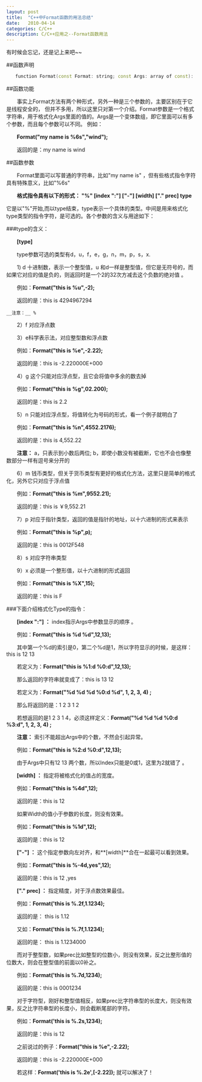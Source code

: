 ```yaml
---
layout: post
title:  "C++中Format函数的用法总结"
date:   2010-04-14
categories: C/C++
description: C/C++应用之--Format函数用法
---
```


有时候会忘记，还是记上来吧~~

##函数声明

```c++
　　function Format(const Format: string; const Args: array of const): string; overload;
```

##函数功能

　　事实上Format方法有两个种形式，另外一种是三个参数的，主要区别在于它是线程安全的， 但并不多用，所以这里只对第一个介绍。Format参数是一个格式字符串，用于格式化Args里面的值的。Args是一个变体数组，即它里面可以有多个参数，而且每个参数可以不同。 例如：

　　**Format("my name is %6s","wind");**

　　返回的是：my name is wind

##函数参数

　　Format里面可以写普通的字符串，比如"my name is" ，但有些格式指令字符具有特殊意义，比如"%6s"

　　**格式指令具有以下的形式： "%" [index ":"] ["-"] [width] ["." prec] type**

它是以"%"开始,而以type结束，type表示一个具体的类型。中间是用来格式化type类型的指令字符，是可选的。各个参数的含义与用途如下：

###type的含义：

　　**[type]**

　　type参数可选的类型有d，u，f，e，g，n，m，p，s，x.

　　1) d 十进制数，表示一个整型值，u 和d一样是整型值，但它是无符号的，而如果它对应的值是负的，则返回时是一个2的32次方减去这个负数的绝对值 。

　　例如：**Format("this is %u",-2);**

　　返回的是：this is 4294967294

    __注意：__ %

　　2）f 对应浮点数

　　3）e科学表示法，对应整型数和浮点数

　　例如：**Format("this is %e",-2.22);**

　　返回的是：this is -2.220000E+000

　　4）g 这个只能对应浮点型，且它会将值中多余的数去掉

　　例如：**Format("this is %g",02.200);**

　　返回的是：this is 2.2

　　5）n 只能对应浮点型，将值转化为号码的形式，看一个例子就明白了

　　例如：**Format("this is %n",4552.2176);**

　　返回的是：this is 4,552.22

　　**注意：** a，只表示到小数后两位; b，即使小数没有被截断，它也不会也像整数部分一样有逗号来分开的

　　6）m 钱币类型，但关于货币类型有更好的格式化方法，这里只是简单的格式化，另外它只对应于浮点值

　　例如：**Format("this is %m",9552.21);**

　　返回的是：this is ￥9,552.21

　　7）p 对应于指针类型，返回的值是指针的地址，以十六进制的形式来表示

　　例如：**Format("this is %p",p);**

　　返回的是：this is 0012F548

　　8）s 对应字符串类型

　　9）x 必须是一个整形值，以十六进制的形式返回

　　例如：**Format("this is %X",15);**

　　返回的是：this is F

###下面介绍格式化Type的指令：

　　**[index ":"] ：** index指示Args中参数显示的顺序 。

　　例如：**Format("this is %d %d",12,13);**

　　其中第一个%d的索引是0，第二个%d是1，所以字符显示的时候，是这样：this is 12 13

　　若定义为：**Format("this is %1:d %0:d",12,13);**

　　那么返回的字符串就变成了：this is 13 12

　　若定义为：**Format("%d %d %d %0:d %d", 1, 2, 3, 4) ;**

　　那么将返回的是：1 2 3 1 2

　　若想返回的是1 2 3 1 4，必须这样定义：**Format("%d %d %d %0:d %3:d", 1, 2, 3, 4) ;**

　　**注意：** 索引不能超出Args中的个数，不然会引起异常。

　　例如：**Format("this is %2:d %0:d",12,13);**

　　由于Args中只有12 13 两个数，所以Index只能是0或1，这里为2就错了 。

　　**[width] ：** 指定将被格式化的值占的宽度。

　　例如：**Format("this is %4d",12);**

　　返回的是：this is 12

　　如果Width的值小于参数的长度，则没有效果。

　　例如：**Format("this is %1d",12);**

　　返回的是：this is 12

　　**["-"] ：** 这个指定参数向左对齐，和**[width]**合在一起最可以看到效果。

　　例如：**Format("this is %-4d,yes",12);**

　　返回的是：this is 12 ,yes

　　**["." prec] ：** 指定精度，对于浮点数效果最佳。

　　例如：**Format('this is %.2f,1.1234);**

　　返回的是： this is 1.12

　　又如：**Format('this is %.7f,1.1234);**

　　返回的是： this is 1.1234000

　　而对于整型数，如果prec比如整型的位数小，则没有效果，反之比整形值的位数大，则会在整型值的前面以0补之。

　　例如：**Format('this is %.7d,1234);**

　　返回的是：this is 0001234

　　对于字符型，刚好和整型值相反，如果prec比字符串型的长度大，则没有效果，反之比字符串型的长度小，则会截断尾部的字符。

　　例如：**Format('this is %.2s,1234);**

　　返回的是：this is 12

　　之前说过的例子：**Format("this is %e",-2.22);**

　　返回的是：this is -2.220000E+000

　　若这样：**Format('this is %.2e',[-2.22]);** 就可以解决了！
